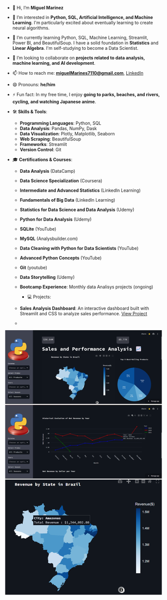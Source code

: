- 👋 Hi, I’m **Miguel Marinez**
- 👀 I’m interested in **Python, SQL, Artificial Intelligence, and Machine Learning**.
      I'm particularly excited about eventually learning to create neural algorithms.
- 🌱 I’m currently learning Python, SQL, Machine Learning, Streamlit, Power BI, and BeautifulSoup.
     I have a solid foundation in **Statistics** and **Linear Algebra**. I'm self-studying to become a Data Scientist.
- 💞️ I’m looking to collaborate on **projects related to data analysis, machine learning, and AI development**.
- 📫 How to reach me: **[miguelMarines7110@gmail.com](mailto:miguelMarines7110@gmail.com)**, [LinkedIn](https://www.linkedin.com/in/miguel-marinez)
- 😄 Pronouns: **he/him**
- ⚡ Fun fact: In my free time, I enjoy **going to parks, beaches, and rivers, cycling, and watching Japanese anime**.


- 🛠 **Skills & Tools**:
  - **Programming Languages**: Python, SQL
  - **Data Analysis**: Pandas, NumPy, Dask
  - **Data Visualization**: Plotly, Matplotlib, Seaborn
  - **Web Scraping**: BeautifulSoup
  - **Frameworks**: Streamlit
  - **Version Control**: Git
 

- 🎓 **Certifications & Courses**:
  - **Data Analysis** (DataCamp)
  -  **Data Science Specialization** (Coursera)
  - **Intermediate and Advanced Statistics** (LinkedIn Learning)
  - **Fundamentals of Big Data** (LinkedIn Learning)
  - **Statistics for Data Science and Data Analysis** (Udemy)
  - **Python for Data Analysis** (Udemy)
  - **SQLite** (YouTube)
  - **MySQL** (Analysbuilder.com)
  - **Data Cleaning with Python for Data Scientists** (YouTube)
  - **Advanced Python Concepts** (YouTube)
  - **Git** (youtube)
  - **Data Storytelling** (Udemy)
  - **Bootcamp Experience**: Monthly data Analisys projects (ongoing)
    
 
    - 💻 Projects:
  - **Sales Analysis Dashboard**: An interactive dashboard built with Streamlit and CSS to analyze sales performance. [View Project](https://rendimiento.streamlit.app/)
  - 
![interactive dashboard](https://github.com/Miguel7110/Miguel7110/blob/cc1431f4752afb71a75dee737cb8ed4e4babcf57/images/2024-08-08_213852.png)
![interactive dashboard](https://github.com/Miguel7110/Miguel7110/blob/cc1431f4752afb71a75dee737cb8ed4e4babcf57/images/2024-08-08_213935.png)
![interactive dashboard](https://github.com/Miguel7110/Miguel7110/blob/cc1431f4752afb71a75dee737cb8ed4e4babcf57/images/2024-08-08_214244.png)


    
  





<!---
Miguel7110/Miguel7110 is a ✨ special ✨ repository because its `README.md` (this file) appears on your GitHub profile.
You can click the Preview link to take a look at your changes.
--->
